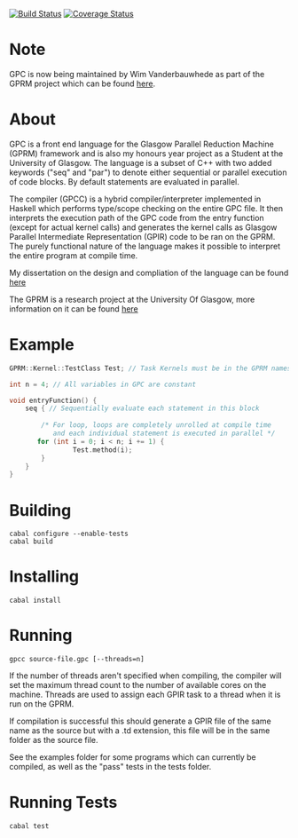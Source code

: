 [![Build Status](https://travis-ci.org/RossMeikleham/GPC.svg?branch=master)](https://travis-ci.org/RossMeikleham/GPC)
[![Coverage Status](https://img.shields.io/coveralls/RossMeikleham/GPC.svg)](https://coveralls.io/r/RossMeikleham/GPC)

Note
====
GPC is now being maintained by Wim Vanderbauwhede as part of the GPRM project which can be found [here](https://github.com/wimvanderbauwhede/gprm).

About
===

GPC is a front end language for the Glasgow Parallel Reduction Machine (GPRM) framework and is also my honours year project as a Student at the University of Glasgow. The language is a subset of C++ with two added keywords ("seq" and "par") to denote either sequential or parallel execution of code blocks. By default statements are evaluated in parallel. 

The compiler (GPCC) is a hybrid compiler/interpreter implemented in Haskell which performs type/scope checking on the entire GPC file. It then interprets the execution path of the GPC code from the entry function (except for actual kernel calls) and generates the kernel calls as Glasgow Parallel Intermediate Representation (GPIR) code to be ran on the GPRM. The purely functional nature of the language makes it possible to interpret the entire program at compile time.

My dissertation on the design and compliation of the language can be found [here](https://github.com/RossMeikleham/Dissertation)

The GPRM is a research project at the University Of Glasgow, more information on it can be found [here]( http://arxiv.org/pdf/1312.2703v1.pdf)


Example
=======
```c++
GPRM::Kernel::TestClass Test; // Task Kernels must be in the GPRM namespace

int n = 4; // All variables in GPC are constant

void entryFunction() {
    seq { // Sequentially evaluate each statement in this block
    
        /* For loop, loops are completely unrolled at compile time 
           and each individual statement is executed in parallel */
       for (int i = 0; i < n; i += 1) {
                Test.method(i);
        }
    }    
}
```

Building
========
```
cabal configure --enable-tests
cabal build
```

Installing
==========
`cabal install`

Running
=======
`gpcc source-file.gpc [--threads=n]`

If the number of threads aren't specified when compiling, the compiler will set the maximum
thread count to the number of available cores on the machine. Threads are used to assign each
GPIR task to a thread when it is run on the GPRM.

If compilation is successful this should generate a GPIR file of the same name as the source but with a .td extension, this file will be in the same folder as the source file.

See the examples folder for some programs which can currently be compiled, as well as the "pass" tests in the tests folder.

Running Tests
=============
`cabal test`
